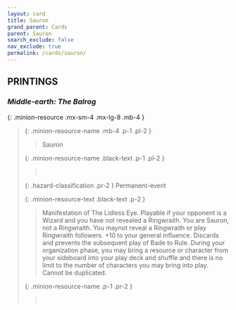 ```yaml
---
layout: card
title: Sauron
grand_parent: Cards
parent: Sauron
search_exclude: false
nav_exclude: true
permalink: /cards/sauron/
---
```


## PRINTINGS


### _Middle-earth: The Balrog_

{: .minion-resource .mx-sm-4 .mx-lg-8 .mb-4 }
> {: .minion-resource-name .mb-4 .p-1 .pl-2 }
> > <div class="hazard-mp"></div>
> > <div class="card-name">Sauron</div>
>
> {: .minion-resource-name .black-text .p-1 .pl-2 }
> > &nbsp;
>
> {: .hazard-classification .pr-2 }
> Permanent-event
>
> {: .minion-resource-text .black-text .p-2 }
> > Manifestation of The Lidless Eye. Playable if your opponent is a Wizard and you have not revealed a Ringwraith. You are Sauron, not a Ringwraith. You maynot reveal a Ringwraith or play Ringwraith followers. +10 to your general influence. Discards and prevents the subsequent play of Bade to Rule. During your organization phase, you may bring a resource or character from your sideboard into your play deck and shuffle and there is no limit to the number of characters you may bring into play. Cannot be duplicated. 
> 
> {: .minion-resource-name .p-1 .pr-2 }
> > <div class="card-shield"></div>
> > <div class="card-corruption-white">&nbsp;</div>
